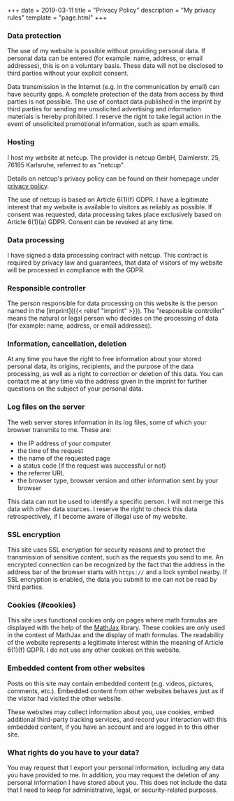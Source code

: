 +++
date = 2019-03-11
title = "Privacy Policy"
description = "My privacy rules"
template = "page.html"
+++

### Data protection
The use of my website is possible without providing personal data.
If personal data can be entered (for example: name, address, or email addresses), this is on a voluntary basis.
These data will not be disclosed to third parties without your explicit consent.

Data transmission in the Internet (e.g.
in the communication by email) can have security gaps.
A complete protection of the data from access by third parties is not possible.
The use of contact data published in the imprint by third parties for sending me unsolicited advertising and information materials is hereby prohibited.
I reserve the right to take legal action in the event of unsolicited promotional information, such as spam emails.

### Hosting
I host my website at netcup. The provider is netcup GmbH, Daimlerstr. 25, 76185 Karlsruhe, referred to as "netcup".

Details on netcup's privacy policy can be found on their homepage under [privacy policy](https://www.netcup.eu/kontakt/datenschutzerklaerung.php).

The use of netcup is based on Article 6(1)(f) GDPR.
I have a legitimate interest that my website is available to visitors as reliably as possible.
If consent was requested, data processing takes place exclusively based on Article 6(1)(a) GDPR.
Consent can be revoked at any time.

### Data processing
I have signed a data processing contract with netcup.
This contract is required by privacy law and guarantees, that data of visitors of my website will be processed in compliance with the GDPR.

### Responsible controller
The person responsible for data processing on this website is the person named in the [imprint]({{< relref "imprint" >}}).
The "responsible controller" means the natural or legal person who decides on the processing of data (for example: name, address, or email addresses).

### Information, cancellation, deletion
At any time you have the right to free information about your stored personal data, its origins, recipients, and the purpose of the data processing, as well as a right to correction or deletion of this data.
You can contact me at any time via the address given in the imprint for further questions on the subject of your personal data.

### Log files on the server
The web server stores information in its log files, some of which your browser transmits to me.
These are:

* the IP address of your computer
* the time of the request
* the name of the requested page
* a status code (if the request was successful or not)
* the referrer URL
* the browser type, browser version and other information sent by your browser

This data can not be used to identify a specific person.
I will not merge this data with other data sources.
I reserve the right to check this data retrospectively, if I become aware of illegal use of my website.

### SSL encryption
This site uses SSL encryption for security reasons and to protect the transmission of sensitive content, such as the requests you send to me.
An encrypted connection can be recognized by the fact that the address in the address bar of the browser starts with `https://` and a lock symbol nearby.
If SSL encryption is enabled, the data you submit to me can not be read by third parties.

### Cookies {#cookies}
This site uses functional cookies only on pages where math formulas are displayed with the help of the [MathJax](https://www.mathjax.org/) library.
These cookies are only used in the context of MathJax and the display of math formulas.
The readability of the website represents a legitimate interest within the meaning of Article 6(1)(f) GDPR.
I do not use any other cookies on this website.

### Embedded content from other websites
Posts on this site may contain embedded content (e.g. videos, pictures, comments, etc.).
Embedded content from other websites behaves just as if the visitor had visited the other website.

These websites may collect information about you, use cookies, embed additional third-party tracking services, and record your interaction with this embedded content, if you have an account and are logged in to this other site.

### What rights do you have to your data?
You may request that I export your personal information, including any data you have provided to me.
In addition, you may request the deletion of any personal information I have stored about you.
This does not include the data that I need to keep for administrative, legal, or security-related purposes.
